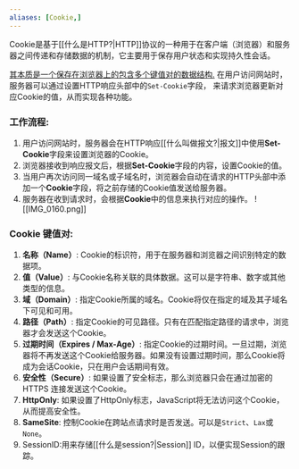 ```yaml
---
aliases: [Cookie,]
---
```

Cookie是基于[[什么是HTTP?|HTTP]]协议的一种用于在客户端（浏览器）和服务器之间传递和存储数据的机制，它主要用于保存用户状态和实现持久性会话。

<u>其本质是一个保存在浏览器上的包含多个键值对的数据结构.</u>
在用户访问网站时，服务器可以通过设置HTTP响应头部中的`Set-Cookie`字段，
来请求浏览器更新对应Cookie的值，从而实现各种功能。

### 工作流程:
1. 用户访问网站时，服务器会在HTTP响应[[什么叫做报文?|报文]]中使用**Set-Cookie**字段来设置浏览器的Cookie。
2. 浏览器接收到响应报文后，根据**Set-Cookie**字段的内容，设置Cookie的值。
3. 当用户再次访问同一域名或子域名时，浏览器会自动在请求的HTTP头部中添加一个**Cookie**字段，将之前存储的Cookie值发送给服务器。
4. 服务器在收到请求时，会根据**Cookie**中的信息来执行对应的操作。
![[IMG_0160.png]]

### Cookie 键值对:
1. **名称（Name）**: Cookie的标识符，用于在服务器和浏览器之间识别特定的数据项。
2. **值（Value）**: 与Cookie名称关联的具体数据。这可以是字符串、数字或其他类型的信息。
3. **域（Domain）**: 指定Cookie所属的域名。Cookie将仅在指定的域及其子域名下可见和可用。
4. **路径（Path）**: 指定Cookie的可见路径。只有在匹配指定路径的请求中，浏览器才会发送这个Cookie。
5. **过期时间（Expires / Max-Age）**: 指定Cookie的过期时间。一旦过期，浏览器将不再发送这个Cookie给服务器。如果没有设置过期时间，那么Cookie将成为会话Cookie，只在用户会话期间有效。
6. **安全性（Secure）**: 如果设置了安全标志，那么浏览器只会在通过加密的 HTTPS 连接发送这个Cookie。
7. **HttpOnly**: 如果设置了HttpOnly标志，JavaScript将无法访问这个Cookie，从而提高安全性。
8. **SameSite**: 控制Cookie在跨站点请求时是否发送。可以是`Strict`、`Lax`或`None`。
9. SessionID:用来存储[[什么是session?|Session]] ID，以便实现Session的跟踪。
<!--ID: 1693151867259-->
